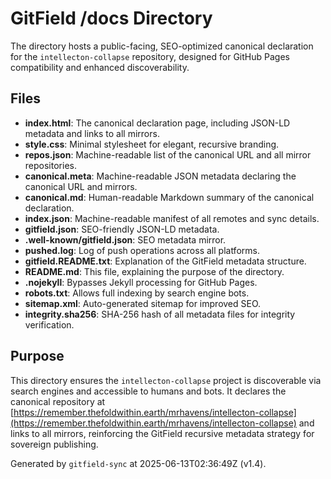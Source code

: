 # GitField /docs Directory

The  directory hosts a public-facing, SEO-optimized canonical declaration for the `intellecton-collapse` repository, designed for GitHub Pages compatibility and enhanced discoverability.

## Files

- **index.html**: The canonical declaration page, including JSON-LD metadata and links to all mirrors.
- **style.css**: Minimal stylesheet for elegant, recursive branding.
- **repos.json**: Machine-readable list of the canonical URL and all mirror repositories.
- **canonical.meta**: Machine-readable JSON metadata declaring the canonical URL and mirrors.
- **canonical.md**: Human-readable Markdown summary of the canonical declaration.
- **index.json**: Machine-readable manifest of all remotes and sync details.
- **gitfield.json**: SEO-friendly JSON-LD metadata.
- **.well-known/gitfield.json**: SEO metadata mirror.
- **pushed.log**: Log of push operations across all platforms.
- **gitfield.README.txt**: Explanation of the GitField metadata structure.
- **README.md**: This file, explaining the purpose of the  directory.
- **.nojekyll**: Bypasses Jekyll processing for GitHub Pages.
- **robots.txt**: Allows full indexing by search engine bots.
- **sitemap.xml**: Auto-generated sitemap for improved SEO.
- **integrity.sha256**: SHA-256 hash of all metadata files for integrity verification.

## Purpose

This directory ensures the `intellecton-collapse` project is discoverable via search engines and accessible to humans and bots. It declares the canonical repository at [https://remember.thefoldwithin.earth/mrhavens/intellecton-collapse](https://remember.thefoldwithin.earth/mrhavens/intellecton-collapse) and links to all mirrors, reinforcing the GitField recursive metadata strategy for sovereign publishing.

Generated by `gitfield-sync` at 2025-06-13T02:36:49Z (v1.4).
